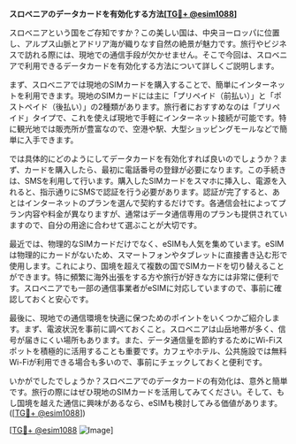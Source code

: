 **スロベニアのデータカードを有効化する方法[[TG💪+ @esim1088](https://t.me/s/esim1088)]**

スロベニアという国をご存知ですか？この美しい国は、中央ヨーロッパに位置し、アルプス山脈とアドリア海が織りなす自然の絶景が魅力です。旅行やビジネスで訪れる際には、現地での通信手段が欠かせません。そこで今回は、スロベニアで利用できるデータカードを有効化する方法について詳しくご説明します。

まず、スロベニアでは現地のSIMカードを購入することで、簡単にインターネットを利用できます。現地のSIMカードには主に「プリペイド（前払い）」と「ポストペイド（後払い）」の2種類があります。旅行者におすすめなのは「プリペイド」タイプで、これを使えば現地で手軽にインターネット接続が可能です。特に観光地では販売所が豊富なので、空港や駅、大型ショッピングモールなどで簡単に入手できます。

では具体的にどのようにしてデータカードを有効化すれば良いのでしょうか？まず、カードを購入したら、最初に電話番号の登録が必要になります。この手続きは、SMSを利用して行います。購入したSIMカードをスマホに挿入し、電源を入れると、指示通りにSMSで認証を行う必要があります。認証が完了すると、あとはインターネットのプランを選んで契約するだけです。各通信会社によってプラン内容や料金が異なりますが、通常はデータ通信専用のプランも提供されていますので、自分の用途に合わせて選ぶことが大切です。

最近では、物理的なSIMカードだけでなく、eSIMも人気を集めています。eSIMは物理的にカードがないため、スマートフォンやタブレットに直接書き込む形で使用します。これにより、国境を超えて複数の国でSIMカードを切り替えることができます。特に頻繁に海外出張をする方や旅行が好きな方には非常に便利です。スロベニアでも一部の通信事業者がeSIMに対応していますので、事前に確認しておくと安心です。

最後に、現地での通信環境を快適に保つためのポイントをいくつかご紹介します。まず、電波状況を事前に調べておくこと。スロベニアは山岳地帯が多く、信号が届きにくい場所もあります。また、データ通信量を節約するためにWi-Fiスポットを積極的に活用することも重要です。カフェやホテル、公共施設では無料Wi-Fiが利用できる場合も多いので、事前にチェックしておくと便利です。

いかがでしたでしょうか？スロベニアでのデータカードの有効化は、意外と簡単です。旅行の際にはぜひ現地のSIMカードを活用してみてください。そして、もし国境を越えた通信に興味があるなら、eSIMも検討してみる価値があります。([[TG💪+ @esim1088](https://t.me/s/esim1088)]) 

[[TG💪+ @esim1088](https://t.me/s/esim1088) ![Image](https://i.postimg.cc/Y0z9fWf4/image.png)]